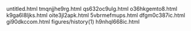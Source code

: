 untitled.html
tmqnjjhe9rg.html
qs632oc9ulg.html
o36hkgemto8.html
k9ga6l8ljks.html
oite3jl2apk.html
5vbrmefmups.html
dfgm0c387ic.html
gi90dkccom.html
figures/history(1)
h9nhql668ic.html